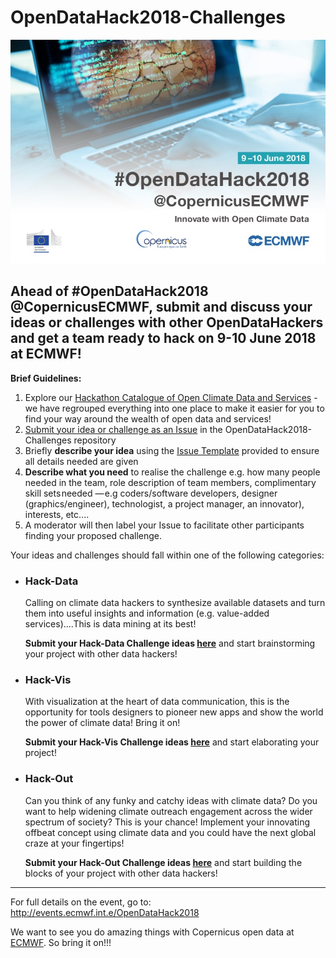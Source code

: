 # OpenDataHack2018-Challenges

<center><img src=https://github.com/OpenDataHack2018/OpenDataHack2018-Brainstorming/blob/master/Hack-PostcardFront.jpg></center>

<h2>Ahead of #OpenDataHack2018 @CopernicusECMWF, submit and discuss your ideas or challenges with other OpenDataHackers and get a team ready to hack on 9-10 June 2018 at ECMWF!</h2>

<b>Brief Guidelines:</b>
<ol>
<li>Explore our <a href="https://github.com/OpenDataHack2018/Available-Open-Data">Hackathon Catalogue of Open Climate Data and Services</a> - we have regrouped everything into one place to make it easier for you to find your way around the wealth of open data and services!
<li><a href="https://github.com/OpenDataHack2018/OpenDataHack2018-Brainstorming/issues">Submit your idea or challenge as an Issue</a> in the OpenDataHack2018-Challenges repository
<li>Briefly <b>describe your idea</b> using the <a href="https://github.com/OpenDataHack2018/OpenDataHack2018-Challenges/blob/master/Issue-Template">Issue Template</a> provided to ensure all details needed are given
<li><b>Describe what you need</b> to realise the challenge e.g. how many people needed in the team, role description of team members, complimentary skill sets needed — e.g coders/software developers, designer (graphics/engineer), technologist, a project manager, an innovator), interests, etc....
<li>A moderator will then label your Issue to facilitate other participants finding your proposed challenge.
</ol>

Your ideas and challenges should fall within one of the following categories:
<ul>
<li><h3>Hack-Data</h3>

Calling on climate data hackers to synthesize available datasets and turn them into useful insights and information (e.g. value-added services)....This is data mining at its best!

<b>Submit your Hack-Data Challenge ideas <a href="https://github.com/OpenDataHack2018/OpenDataHack2018-Brainstorming/issues">here</a></b> and start brainstorming your project with other data hackers! 

<li><h3>Hack-Vis</h3>

With visualization at the heart of data communication, this is the opportunity for tools designers to pioneer new apps and show the world the power of climate data! Bring it on!

<b>Submit your Hack-Vis Challenge ideas <a href="https://github.com/OpenDataHack2018/OpenDataHack2018-Brainstorming/issues">here</a></b> and start elaborating your project!
 
<li><h3>Hack-Out</h3>

Can you think of any funky and catchy ideas with climate data? Do you want to help widening climate outreach engagement across the wider spectrum of society? This is your chance! Implement your innovating offbeat concept using climate data and you could have the next global craze at your fingertips!

<b>Submit your Hack-Out Challenge ideas <a href="https://github.com/OpenDataHack2018/OpenDataHack2018-Brainstorming/issues">here</a></b> and start building the blocks of your project with other data hackers!

</ul>
<P><hr></P>
<P>
For full details on the event, go to: <a href="http://events.ecmwf.int.e/OpenDataHack2018">http://events.ecmwf.int.e/OpenDataHack2018</a></P>

<p>We want to see you do amazing things with Copernicus open data at <a href="http://www.ecmwf.int">ECMWF</a>. So bring it on!!!</p>
